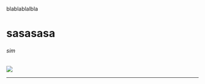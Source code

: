 <p>blablablalbla</p>
<h1>sasasasa</h1>
<h6>sim</h6>
<img src= "https://img.olhardigital.com.br/wp-content/uploads/2019/11/20191126014859.jpg" />
<br>
<hr>
 
